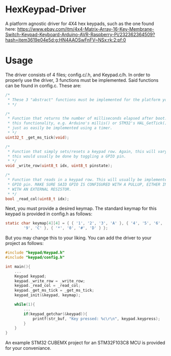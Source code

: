 # HexKeypad-Driver
A platform agnostic driver for 4X4 hex keypads, such as the one found here: https://www.ebay.com/itm/4x4-Matrix-Array-16-Key-Membrane-Switch-Keypad-Keyboard-Arduino-AVR-Raspberry-Pi/232362364509?hash=item3619e04e5d:g:HN4AAOSwFnFV~NSx:rk:2:pf:0

# Usage
The driver consists of 4 files; config.c/.h, and Keypad.c/h. In order to properly use the driver, 3 functions must be implemented. Said functions can be found in config.c. These are:
```c
/*
 * These 3 "abstract" functions must be implemented for the platform you are targeting
 * */

/*
 * Function that returns the number of milliseconds elapsed after boot. Most MCUs offer
 * this functionality, e.g. Arduino's millis() or STM32's HAL_GetTick(), but it could
 * just as easily be implemented using a timer.
 * */
uint32_t _get_ms_tick(void);

/*
 * Function that simply sets/resets a keypad row. Again, this will vary from MCU to MCU, but
 * this would usually be done by toggling a GPIO pin.
 * */
void _write_row(uint8_t idx, uint8_t pinstate);

/*
 * Function that reads in a keypad row. This will usually be implemented by reading in a
 * GPIO pin. MAKE SURE SAID GPIO IS CONFIGURED WITH A PULLUP, EITHER INTERNALLY OR
 * WITH AN EXTERNAL RESISTOR.
 * */
bool _read_col(uint8_t idx);
```

Next, you must provide a desired keymap. The standard keymap for this keypad is provided in config.h as follows:
```c
static char keymap[4][4] = { { '1', '2', '3', 'A' }, { '4', '5', '6', 'B' }, { '7', '8',
		'9', 'C' }, { '*', '0', '#', 'D' } };
```
But you may change this to your liking. You can add the driver to your project as follows:
```c
#include "keypad/Keypad.h"
#include "keypad/config.h"

int main(){
    ...
    Keypad keypad;
	keypad._write_row = _write_row;
	keypad._read_col = _read_col;
	keypad._get_ms_tick = _get_ms_tick;
	keypad_init(&keypad, keymap);

    while(1){
        ...
        if(keypad_getchar(&keypad)){
            printf(str_buf, "Key pressed: %c\r\n", keypad.keypress);
        }
    }
}
```
An example STM32 CUBEMX project for an STM32F103C8 MCU is provided for your conveniance.
